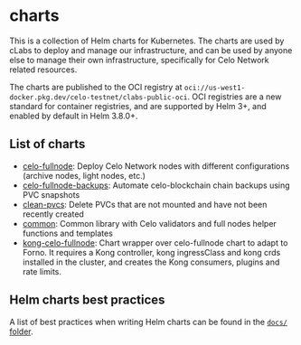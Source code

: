# charts

This is a collection of Helm charts for Kubernetes. The charts are used by cLabs to deploy and manage our infrastructure, and can be used by anyone else to manage their own infrastructure, specifically for Celo Network related resources.

The charts are published to the OCI registry at `oci://us-west1-docker.pkg.dev/celo-testnet/clabs-public-oci`. OCI registries are a new standard for container registries, and are supported by Helm 3+, and enabled by default in Helm 3.8.0+.

## List of charts

- [celo-fullnode](./charts/celo-fullnode/README.md): Deploy Celo Network nodes with different configurations (archive nodes, light nodes, etc.)
- [celo-fullnode-backups](./charts/celo-fullnode-backups/README.md): Automate celo-blockchain chain backups using PVC snapshots
- [clean-pvcs](./charts/clean-pvcs/README.md): Delete PVCs that are not mounted and have not been recently created
- [common](./charts/common/README.md): Common library with Celo validators and full nodes helper functions and templates
- [kong-celo-fullnode](./charts/kong-celo-fullnode/README.md): Chart wrapper over celo-fullnode chart to adapt to Forno. It requires a Kong controller, kong ingressClass and kong crds installed in the cluster, and creates the Kong consumers, plugins and rate limits.

## Helm charts best practices

A list of best practices when writing Helm charts can be found in the [`docs/` folder](docs/helm-best-practices.md).
